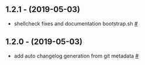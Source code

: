 ## 1.2.1 - (2019-05-03)

- shellcheck fixes and documentation bootstrap.sh [#](https://github.com/bymathias/dotfiles/commit/e8c77ad7142fa69ead2126b86d132b6094e7ad83 "commit e8c77ad")

## 1.2.0 - (2019-05-03)

- add auto changelog generation from git metadata [#](https://github.com/bymathias/dotfiles/commit/684fef68dbf5d3e710c1341fd5f3bf60e8dca9ad "commit 684fef6")

